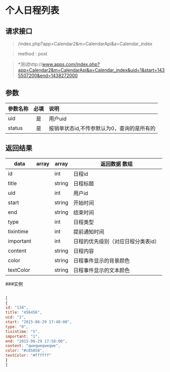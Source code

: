 # 个人日程列表
## 请求接口 

> /index.php?app=Calendar2&m=CalendarApi&a=Calendar_index

>  method : post

> *测试http://www.apps.com/index.php?app=Calendar2&m=CalendarApi&a=Calendar_index&uid=1&start=1435507200&end=1438272000
## 参数

| 参数名称      |    必填 | 说明  |
| :-------- | :--------:| :-- |
|uid| 是| 用户uid  |
| status| 是 | 报销单状态id,不传参默认为0，查询的是所有的|


## 返回结果

|data|array | array | 返回数据 数组|
|----|----|----|-----|
|id| |int|日程id|
|title||string|日程标题|
|uid||int|用户id|
|start||string|开始时间|
|end||string|结束时间|
|type  ||int|日程类型|
|tixintime|  |int|提前通知时间|
|important|  |int|日程的优先级别（对应日程分类表id）|
|content|  |string|日程内容|
|color|  |string|日程事件显示的背景颜色|
|textColor|  |string|日程事件显示的文本颜色|
###实例
``` javascript

[
{
id: "134",
title: "456456",
uid: "1",
start: "2015-06-29 17:48:00",
type: "0",
tixintime: "5",
important: "1",
end: "2015-06-29 17:58:00",
content: "qweqweqweqwe",
color: "#c85058",
textColor: "#ffffff"
}
]
